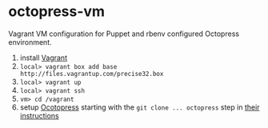 octopress-vm
============

Vagrant VM configuration for Puppet and rbenv configured Octopress
environment.

1. install [Vagrant](http://www.vagrantup.com/)
1. `local> vagrant box add base http://files.vagrantup.com/precise32.box`
1. `local> vagrant up`
1. `local> vagrant ssh`
1. `vm> cd /vagrant`
1. setup [Ocotopress](http://octopress.org/) starting with the `git clone ... octopress` step in [their instructions]( http://octopress.org/docs/setup/)
